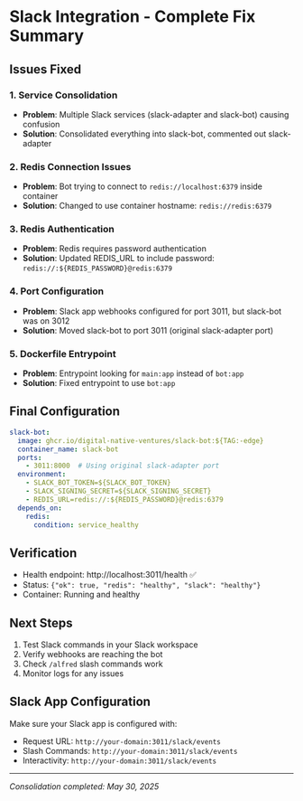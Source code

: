 # Slack Integration - Complete Fix Summary

## Issues Fixed

### 1. Service Consolidation
- **Problem**: Multiple Slack services (slack-adapter and slack-bot) causing confusion
- **Solution**: Consolidated everything into slack-bot, commented out slack-adapter

### 2. Redis Connection Issues
- **Problem**: Bot trying to connect to `redis://localhost:6379` inside container
- **Solution**: Changed to use container hostname: `redis://redis:6379`

### 3. Redis Authentication
- **Problem**: Redis requires password authentication
- **Solution**: Updated REDIS_URL to include password: `redis://:${REDIS_PASSWORD}@redis:6379`

### 4. Port Configuration
- **Problem**: Slack app webhooks configured for port 3011, but slack-bot was on 3012
- **Solution**: Moved slack-bot to port 3011 (original slack-adapter port)

### 5. Dockerfile Entrypoint
- **Problem**: Entrypoint looking for `main:app` instead of `bot:app`
- **Solution**: Fixed entrypoint to use `bot:app`

## Final Configuration

```yaml
slack-bot:
  image: ghcr.io/digital-native-ventures/slack-bot:${TAG:-edge}
  container_name: slack-bot
  ports:
    - 3011:8000  # Using original slack-adapter port
  environment:
    - SLACK_BOT_TOKEN=${SLACK_BOT_TOKEN}
    - SLACK_SIGNING_SECRET=${SLACK_SIGNING_SECRET}
    - REDIS_URL=redis://:${REDIS_PASSWORD}@redis:6379
  depends_on:
    redis:
      condition: service_healthy
```

## Verification
- Health endpoint: http://localhost:3011/health ✅
- Status: `{"ok": true, "redis": "healthy", "slack": "healthy"}`
- Container: Running and healthy

## Next Steps
1. Test Slack commands in your Slack workspace
2. Verify webhooks are reaching the bot
3. Check `/alfred` slash commands work
4. Monitor logs for any issues

## Slack App Configuration
Make sure your Slack app is configured with:
- Request URL: `http://your-domain:3011/slack/events`
- Slash Commands: `http://your-domain:3011/slack/events`
- Interactivity: `http://your-domain:3011/slack/events`

---
*Consolidation completed: May 30, 2025*